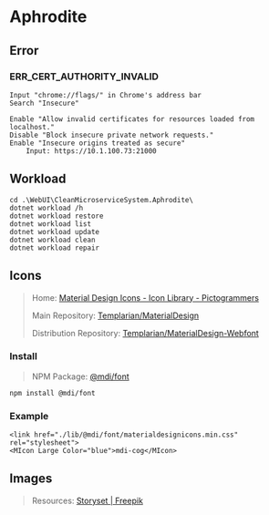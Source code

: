 # Aphrodite

## Error

### ERR_CERT_AUTHORITY_INVALID

```
Input "chrome://flags/" in Chrome's address bar
Search "Insecure"

Enable "Allow invalid certificates for resources loaded from localhost."
Disable "Block insecure private network requests."
Enable "Insecure origins treated as secure"
	Input: https://10.1.100.73:21000
```

## Workload

```
cd .\WebUI\CleanMicroserviceSystem.Aphrodite\
dotnet workload /h
dotnet workload restore
dotnet workload list
dotnet workload update
dotnet workload clean
dotnet workload repair
```

## Icons

> Home: [Material Design Icons - Icon Library - Pictogrammers](https://pictogrammers.com/library/mdi/)
> 
> Main Repository: [Templarian/MaterialDesign](https://github.com/Templarian/MaterialDesign)
> 
> Distribution Repository: [Templarian/MaterialDesign-Webfont](https://github.com/Templarian/MaterialDesign-Webfont)

### Install

> NPM Package: [@mdi/font](https://www.npmjs.com/package/@mdi/font)

```shell
npm install @mdi/font
```

### Example

```aspnet
<link href="./lib/@mdi/font/materialdesignicons.min.css" rel="stylesheet">
<MIcon Large Color="blue">mdi-cog</MIcon>
```

## Images

> Resources: [Storyset | Freepik](https://www.freepik.com/author/stories)



